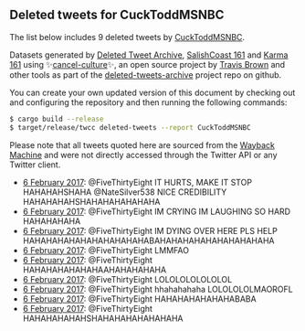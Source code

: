 ## Deleted tweets for CuckToddMSNBC

The list below includes 9 deleted tweets by
[CuckToddMSNBC](https://twitter.com/CuckToddMSNBC).



Datasets generated by [Deleted Tweet Archive](https://twitter.com/deletedtweet161), 
[SalishCoast 161](https://twitter.com/SalishCoastA) and [Karma 161](https://twitter.com/KarmaOneSixOne) 
using ✨[cancel-culture](https://github.com/travisbrown/cancel-culture)✨, an open source project by 
[Travis Brown](https://twitter.com/travisbrown) and other tools as part of the 
[deleted-tweets-archive](https://github.com/salcoast/deleted-tweets-archive/) project repo on github.

You can create your own updated version of this document by checking out and configuring the
repository and then running the following commands:

```bash
$ cargo build --release
$ target/release/twcc deleted-tweets --report CuckToddMSNBC
```

Please note that all tweets quoted here are sourced from the
[Wayback Machine](https://web.archive.org) and were not directly accessed through the Twitter API or
any Twitter client.

* [ 6 February 2017](https://web.archive.org/web/20170206112746/https://twitter.com/cucktoddmsnbc/status/828443786896429058): @FiveThirtyEight  IT HURTS, MAKE IT STOP HAHAHAHSHAHA  @NateSilver538  NICE CREDIBILITY HAHAHAHAHSHAHAHAHAHAHAHA
* [ 6 February 2017](https://web.archive.org/web/20170206112746/https://twitter.com/cucktoddmsnbc/status/828443786896429058): @FiveThirtyEight  IM CRYING IM LAUGHING SO HARD HAHAHAHAHA
* [ 6 February 2017](https://web.archive.org/web/20170206112846/https://twitter.com/cucktoddmsnbc/status/828444189746683906): @FiveThirtyEight  IM DYING OVER HERE PLS HELP HAHAHAHAHAHAHAHAHAHAHABAHAHAHAHAHAHAHAHAHAHA
* [ 6 February 2017](https://web.archive.org/web/20170206112746/https://twitter.com/cucktoddmsnbc/status/828443786896429058): @FiveThirtyEight  LMMFAO
* [ 6 February 2017](https://web.archive.org/web/20170206112746/https://twitter.com/cucktoddmsnbc/status/828443786896429058): @FiveThirtyEight  HAHAHAHAHAHAHAAHAHAHAHAHA
* [ 6 February 2017](https://web.archive.org/web/20170206112746/https://twitter.com/cucktoddmsnbc/status/828443786896429058): @FiveThirtyEight  LOLOLOLOLOLOLOL
* [ 6 February 2017](https://web.archive.org/web/20170206112746/https://twitter.com/cucktoddmsnbc/status/828443786896429058): @FiveThirtyEight  hhahahahaha  LOLOLOLOLMAOROFL
* [ 6 February 2017](https://web.archive.org/web/20170206112746/https://twitter.com/cucktoddmsnbc/status/828443786896429058): @FiveThirtyEight  HAHAHAHAHAHAHABABA
* [ 6 February 2017](https://web.archive.org/web/20170206112746/https://twitter.com/cucktoddmsnbc/status/828443786896429058): @FiveThirtyEight  HAHAHAHAHAHSHAHAHAHAHAHAHAHA
